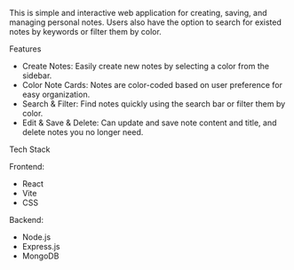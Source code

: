 This is simple and interactive web application for creating, saving, and managing personal notes. Users also have the option to search for existed notes by keywords or filter them by color.

Features
- Create Notes: Easily create new notes by selecting a color from the sidebar.
- Color Note Cards: Notes are color-coded based on user preference for easy organization.
- Search & Filter: Find notes quickly using the search bar or filter them by color.
- Edit & Save & Delete: Can update and save note content and title, and delete notes you no longer need.

Tech Stack

Frontend:
- React
- Vite
- CSS

Backend:
- Node.js
- Express.js
- MongoDB

